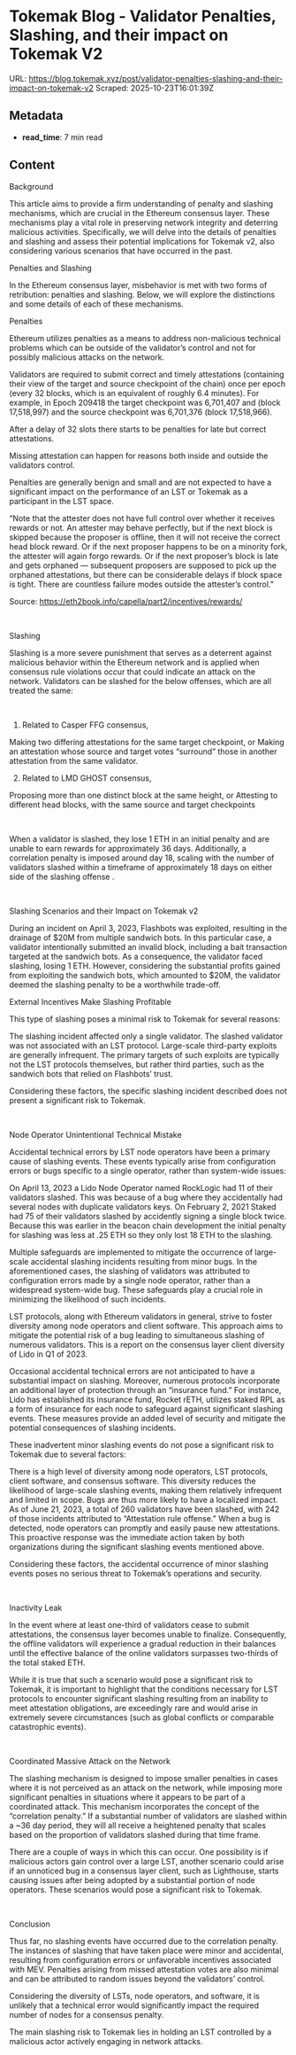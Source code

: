 # Tokemak Blog - Validator Penalties, Slashing, and their impact on Tokemak V2

URL: https://blog.tokemak.xyz/post/validator-penalties-slashing-and-their-impact-on-tokemak-v2
Scraped: 2025-10-23T16:01:39Z

## Metadata

- **read_time**: 7 min read

## Content

Background

This article aims to provide a firm understanding of penalty and slashing mechanisms, which are crucial in the Ethereum consensus layer. These mechanisms play a vital role in preserving network integrity and deterring malicious activities. Specifically, we will delve into the details of penalties and slashing and assess their potential implications for Tokemak v2, also considering various scenarios that have occurred in the past.

Penalties and Slashing

In the Ethereum consensus layer, misbehavior is met with two forms of retribution: penalties and slashing. Below, we will explore the distinctions and some details of each of these mechanisms.

Penalties

Ethereum utilizes penalties as a means to address non-malicious technical problems which can be outside of the validator’s control and not for possibly malicious attacks on the network.

Validators are required to submit correct and timely attestations (containing their view of the target and source checkpoint of the chain) once per epoch (every 32 blocks, which is an equivalent of roughly 6.4 minutes). For example, in Epoch 209418 the target checkpoint was 6,701,407 and (block 17,518,997) and the source checkpoint was 6,701,376 (block 17,518,966).

After a delay of 32 slots there starts to be penalties for late but correct attestations.

Missing attestation can happen for reasons both inside and outside the validators control.

Penalties are generally benign and small and are not expected to have a significant impact on the performance of an LST or Tokemak as a participant in the LST space.

“Note that the attester does not have full control over whether it receives rewards or not. An attester may behave perfectly, but if the next block is skipped because the proposer is offline, then it will not receive the correct head block reward. Or if the next proposer happens to be on a minority fork, the attester will again forgo rewards. Or if the next proposer’s block is late and gets orphaned — subsequent proposers are supposed to pick up the orphaned attestations, but there can be considerable delays if block space is tight. There are countless failure modes outside the attester’s control.”

Source: https://eth2book.info/capella/part2/incentives/rewards/

‍

Slashing

Slashing is a more severe punishment that serves as a deterrent against malicious behavior within the Ethereum network and is applied when consensus rule violations occur that could indicate an attack on the network. Validators can be slashed for the below offenses, which are all treated the same:

‍

1. Related to Casper FFG consensus,

Making two differing attestations for the same target checkpoint, or
Making an attestation whose source and target votes “surround” those in another attestation from the same validator.

2. Related to LMD GHOST consensus,

Proposing more than one distinct block at the same height, or
Attesting to different head blocks, with the same source and target checkpoints

‍

When a validator is slashed, they lose 1 ETH in an initial penalty and are unable to earn rewards for approximately 36 days. Additionally, a correlation penalty is imposed around day 18, scaling with the number of validators slashed within a timeframe of approximately 18 days on either side of the slashing offense .

‍

Slashing Scenarios and their Impact on Tokemak v2

During an incident on April 3, 2023, Flashbots was exploited, resulting in the drainage of $20M from multiple sandwich bots. In this particular case, a validator intentionally submitted an invalid block, including a bait transaction targeted at the sandwich bots. As a consequence, the validator faced slashing, losing 1 ETH. However, considering the substantial profits gained from exploiting the sandwich bots, which amounted to $20M, the validator deemed the slashing penalty to be a worthwhile trade-off.

External Incentives Make Slashing Profitable

This type of slashing poses a minimal risk to Tokemak for several reasons:

The slashing incident affected only a single validator.
The slashed validator was not associated with an LST protocol.
Large-scale third-party exploits are generally infrequent.
The primary targets of such exploits are typically not the LST protocols themselves, but rather third parties, such as the sandwich bots that relied on Flashbots’ trust.

Considering these factors, the specific slashing incident described does not present a significant risk to Tokemak.

‍

Node Operator Unintentional Technical Mistake

Accidental technical errors by LST node operators have been a primary cause of slashing events. These events typically arise from configuration errors or bugs specific to a single operator, rather than system-wide issues:

On April 13, 2023 a Lido Node Operator named RockLogic had 11 of their validators slashed. This was because of a bug where they accidentally had several nodes with duplicate validators keys.
On February 2, 2021 Staked had 75 of their validators slashed by accidently signing a single block twice. Because this was earlier in the beacon chain development the initial penalty for slashing was less at .25 ETH so they only lost 18 ETH to the slashing.

Multiple safeguards are implemented to mitigate the occurrence of large-scale accidental slashing incidents resulting from minor bugs. In the aforementioned cases, the slashing of validators was attributed to configuration errors made by a single node operator, rather than a widespread system-wide bug. These safeguards play a crucial role in minimizing the likelihood of such incidents.

LST protocols, along with Ethereum validators in general, strive to foster diversity among node operators and client software. This approach aims to mitigate the potential risk of a bug leading to simultaneous slashing of numerous validators. This is a report on the consensus layer client diversity of Lido in Q1 of 2023.

Occasional accidental technical errors are not anticipated to have a substantial impact on slashing. Moreover, numerous protocols incorporate an additional layer of protection through an “insurance fund.” For instance, Lido has established its insurance fund, Rocket rETH, utilizes staked RPL as a form of insurance for each node to safeguard against significant slashing events. These measures provide an added level of security and mitigate the potential consequences of slashing incidents.

These inadvertent minor slashing events do not pose a significant risk to Tokemak due to several factors:

There is a high level of diversity among node operators, LST protocols, client software, and consensus software. This diversity reduces the likelihood of large-scale slashing events, making them relatively infrequent and limited in scope. Bugs are thus more likely to have a localized impact.
As of June 21, 2023, a total of 260 validators have been slashed, with 242 of those incidents attributed to “Attestation rule offense.” When a bug is detected, node operators can promptly and easily pause new attestations. This proactive response was the immediate action taken by both organizations during the significant slashing events mentioned above.

Considering these factors, the accidental occurrence of minor slashing events poses no serious threat to Tokemak’s operations and security.

‍

Inactivity Leak

In the event where at least one-third of validators cease to submit attestations, the consensus layer becomes unable to finalize. Consequently, the offline validators will experience a gradual reduction in their balances until the effective balance of the online validators surpasses two-thirds of the total staked ETH.

While it is true that such a scenario would pose a significant risk to Tokemak, it is important to highlight that the conditions necessary for LST protocols to encounter significant slashing resulting from an inability to meet attestation obligations, are exceedingly rare and would arise in extremely severe circumstances (such as global conflicts or comparable catastrophic events).

‍

Coordinated Massive Attack on the Network

The slashing mechanism is designed to impose smaller penalties in cases where it is not perceived as an attack on the network, while imposing more significant penalties in situations where it appears to be part of a coordinated attack. This mechanism incorporates the concept of the “correlation penalty.” If a substantial number of validators are slashed within a ~36 day period, they will all receive a heightened penalty that scales based on the proportion of validators slashed during that time frame.

There are a couple of ways in which this can occur. One possibility is if malicious actors gain control over a large LST, another scenario could arise if an unnoticed bug in a consensus layer client, such as Lighthouse, starts causing issues after being adopted by a substantial portion of node operators. These scenarios would pose a significant risk to Tokemak.

‍

Conclusion

Thus far, no slashing events have occurred due to the correlation penalty. The instances of slashing that have taken place were minor and accidental, resulting from configuration errors or unfavorable incentives associated with MEV. Penalties arising from missed attestation votes are also minimal and can be attributed to random issues beyond the validators’ control.

Considering the diversity of LSTs, node operators, and software, it is unlikely that a technical error would significantly impact the required number of nodes for a consensus penalty.

The main slashing risk to Tokemak lies in holding an LST controlled by a malicious actor actively engaging in network attacks.